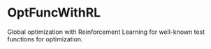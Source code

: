# OptFuncWithRL
Global optimization with Reinforcement Learning for well-known test functions for optimization.
